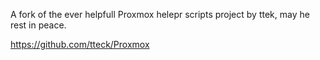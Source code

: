 A fork of the ever helpfull Proxmox helepr scripts project by ttek, may he rest in peace.

https://github.com/tteck/Proxmox
